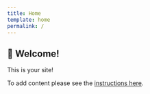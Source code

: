 ```yaml
---
title: Home
template: home
permalink: /
---
```

  
<article class="welcome" id="skip-content-target">

# 👋 Welcome!

This is your site!

To add content please see the [instructions here](https://www.contentedweb.com/).
  
 
</article>

